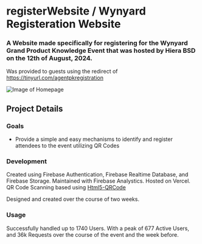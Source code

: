 # registerWebsite / Wynyard Registeration Website

### A Website made specifically for registering for the Wynyard Grand Product Knowledge Event that was hosted by Hiera BSD on the 12th of August, 2024. 

Was provided to guests using the redirect of https://tinyurl.com/agentpkregistration

![Image of Homepage](https://imgur.com/eV2Kvlw.jpg)


## Project Details

### Goals

- Provide a simple and easy mechanisms to identify and register attendees to the event utilizing QR Codes

### Development

Created using Firebase Authentication, Firebase Realtime Database, and Firebase Storage. Maintained with Firebase Analystics. Hosted on Vercel. QR Code Scanning based using [Html5-QRCode](https://www.npmjs.com/package/html5-qrcode)

Designed and created over the course of two weeks. 

### Usage

Successfully handled up to 1740 Users. With a peak of 677 Active Users, and 36k Requests over the course of the event and the week before. 


